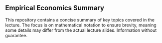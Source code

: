 ## Empirical Economics Summary

This repository contains a concise summary of key topics covered in the lecture. The focus is on mathematical notation to ensure brevity, meaning some details may differ from the actual lecture slides. Information without guarantee.
